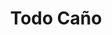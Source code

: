 ---
title: "Todo Caño"
url: /san-fernando-del-valle-de-catamarca/todo-cano-prado/
shop: hardware
---